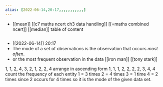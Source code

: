 ```yaml
---
alias: [2022-06-14,20:17,,,,,,,,,,,]
---
```

- [[mean]] [[c7 maths ncert ch3 data handling]] [[=maths combined ncert]] [[median]]
table of content
```toc
```

- [[2022-06-14]] 20:17
- The mode of a set of observations is the observation that occurs *most often*.
- or the most frequent observation in the data [[iron man]] [[tony stark]]

1, 1, 2, 4, 3, 2, 1, 2, 2, 4
arrange in ascending form
1, 1, 1, 2, 2, 2, 2, 3, 4, 4
count the frequency of each entity
1 = 3 times
2 = *4* times
3 = 1 time
4 = 2 times
since 2 occurs for 4 times so it is the mode of the given data set.
